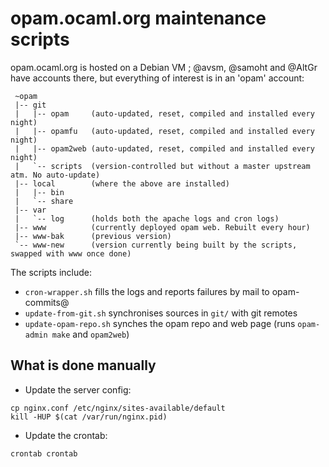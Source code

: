 # opam.ocaml.org maintenance scripts

opam.ocaml.org is hosted on a Debian VM ; @avsm, @samoht and @AltGr have accounts there, but everything of interest is in an 'opam' account:
```
 ~opam
 |-- git
 |   |-- opam     (auto-updated, reset, compiled and installed every night)
 |   |-- opamfu   (auto-updated, reset, compiled and installed every night)
 |   |-- opam2web (auto-updated, reset, compiled and installed every night)
 |   `-- scripts  (version-controlled but without a master upstream atm. No auto-update)
 |-- local        (where the above are installed)
 |   |-- bin
 |   `-- share
 |-- var
 |   `-- log      (holds both the apache logs and cron logs)
 |-- www          (currently deployed opam web. Rebuilt every hour)
 |-- www-bak      (previous version)
 `-- www-new      (version currently being built by the scripts, swapped with www once done)
```

The scripts include:
* `cron-wrapper.sh` fills the logs and reports failures by mail to opam-commits@
* `update-from-git.sh` synchronises sources in `git/` with git remotes
* `update-opam-repo.sh` synches the opam repo and web page (runs `opam-admin make` and `opam2web`)

## What is done manually
* Update the server config:
```
cp nginx.conf /etc/nginx/sites-available/default
kill -HUP $(cat /var/run/nginx.pid)
```
* Update the crontab:
```
crontab crontab
```
